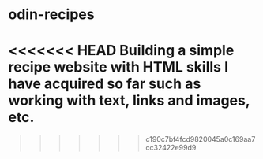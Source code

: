 # odin-recipes
<<<<<<< HEAD
Building a simple recipe website with HTML skills I have acquired so far such as working with text, links and images, etc. 
=======
>>>>>>> c190c7bf4fcd9820045a0c169aa7cc32422e99d9
